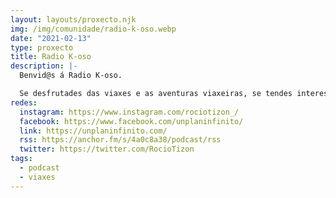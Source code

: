 ```yaml
---
layout: layouts/proxecto.njk
img: /img/comunidade/radio-k-oso.webp
date: "2021-02-13"
type: proxecto
title: Radio K-oso
description: |-
  Benvid@s á Radio K-oso.

  Se desfrutades das viaxes e as aventuras viaxeiras, se tendes interese e respecto polas outras culturas e pensades que viaxar é o mellor método de aprendizaxe, poñédevos cómod@s, xa estades na vosa casa. ?
redes:
  instagram: https://www.instagram.com/rociotizon_/
  facebook: https://www.facebook.com/unplaninfinito/
  link: https://unplaninfinito.com/
  rss: https://anchor.fm/s/4a0c8a38/podcast/rss
  twitter: https://twitter.com/RocioTizon
tags:
  - podcast
  - viaxes
---
```

